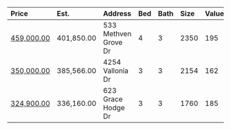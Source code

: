 | Price                                                                                    | Est.       | Address              | Bed | Bath | Size | Value | Days | Lot  | Year | HOA | Open |
| :--------------------------------------------------------------------------------------- | :--------- | :------------------- | :-- | :--- | :--- | :---- | :--- | :--- | :--- | :-- | :--- |
| [459,000.00](https://www.movoto.com/home/533-methven-grove-dr-cary-nc-27519-413_2340565) | 401,850.00 | 533 Methven Grove Dr | 4   | 3    | 2350 | 195   | New  | 3485 | 2014 | 125 |      |
| [350,000.00](https://www.movoto.com/home/4254-vallonia-dr-cary-nc-27519-413_2340398)     | 385,566.00 | 4254 Vallonia Dr     | 3   | 3    | 2154 | 162   | 1    | 2178 | 2017 | 139 |      |
| [324,900.00](https://www.movoto.com/home/623-grace-hodge-dr-cary-nc-27519-413_2340010)   | 336,160.00 | 623 Grace Hodge Dr   | 3   | 3    | 1760 | 185   | 4    | 3485 | 2009 | 172 |      |